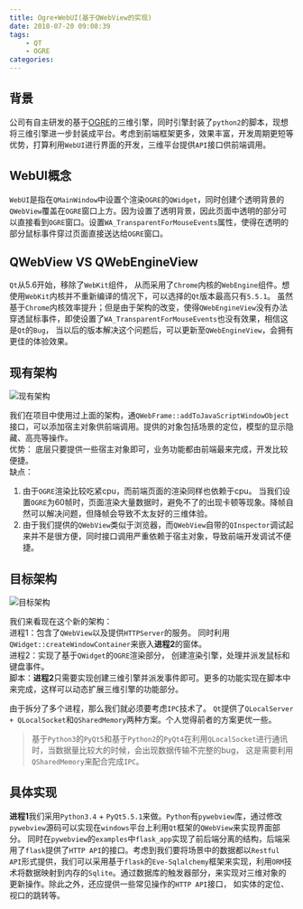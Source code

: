 ```yaml
---
title: Ogre+WebUI(基于QWebView的实现)
date: 2018-07-20 09:08:39
tags:
    - QT
    - OGRE
categories:
---
```


## 背景
公司有自主研发的基于[OGRE](!https://www.ogre3d.org/)的三维引擎，同时引擎封装了`python2`的脚本，现想将三维引擎进一步封装成平台。考虑到前端框架更多，效果丰富，开发周期更短等优势，打算利用`WebUI`进行界面的开发，三维平台提供`API`接口供前端调用。

## WebUI概念
`WebUI`是指在`QMainWindow`中设置个渲染`OGRE`的`QWidget`，同时创建个透明背景的`QWebView`覆盖在`OGRE`窗口上方。因为设置了透明背景，因此页面中透明的部分可以直接看到`OGRE`窗口。设置`WA_TransparentForMouseEvents`属性，使得在透明的部分鼠标事件穿过页面直接送达给`OGRE`窗口。

## QWebView VS QWebEngineView 
`Qt`从5.6开始，移除了`WebKit`组件， 从而采用了`Chrome`内核的`WebEngine`组件。想使用`WebKit`内核并不重新编译的情况下，可以选择的`Qt`版本最高只有`5.5.1`。 虽然基于`Chrome`内核效率提升；但是由于架构的改变，使得`QWebEngineView`没有办法穿透鼠标事件，即使设置了`WA_TransparentForMouseEvents`也没有效果，相信这是`Qt`的`Bug`， 当以后的版本解决这个问题后，可以更新至`QWebEngineView`，会拥有更佳的体验效果。

## 现有架构

![现有架构](http://pc5axiqo2.bkt.clouddn.com/IMG_0821.JPG)

我们在项目中使用过上面的架构，通`QWebFrame::addToJavaScriptWindowObject`接口，可以添加宿主对象供前端调用。提供的对象包括场景的定位，模型的显示隐藏、高亮等操作。  
优势： 底层只要提供一些宿主对象即可，业务功能都由前端最来完成，开发比较便捷。  
缺点：
1. 由于`OGRE`渲染比较吃紧cpu，而前端页面的渲染同样也依赖于cpu。 当我们设置`OGRE`为60帧时，页面渲染大量数据时，避免不了的出现卡顿等现象。降帧自然可以解决问题，但降帧会导致不太友好的三维体验。  
1. 由于我们提供的`QWebView`类似于浏览器，而`QWebView`自带的`QInspector`调试起来并不是很方便，同时接口调用严重依赖于宿主对象，导致前端开发调试不便捷。


## 目标架构

![目标架构](http://pc5axiqo2.bkt.clouddn.com/IMG_0823.JPG)

我们来看现在这个新的架构：  
进程1：包含了`QWebView`以及提供`HTTPServer`的服务。 同时利用`QWidget::createWindowContainer`来嵌入**进程2**的窗体。  
进程2：实现了基于`QWidget`的`OGRE`渲染部分， 创建渲染引擎，处理并派发鼠标和键盘事件。  
脚本：**进程2**只需要实现创建三维引擎并派发事件即可。更多的功能实现在脚本中来完成，这样可以动态扩展三维引擎的功能部分。  

由于拆分了多个进程，那么我们就必须要考虑`IPC`技术了。 `Qt`提供了`QLocalServer + QLocalSocket`和`QSharedMemory`两种方案。个人觉得前者的方案更优一些。
> 基于`Python3`的`PyQt5`和基于`Python2`的`PyQt4`在利用`QLocalSocket`进行通讯时，当数据量比较大的时候，会出现数据传输不完整的bug， 这是需要利用`QSharedMemory`来配合完成`IPC`。

## 具体实现

**进程1**我们采用`Python3.4` + `PyQt5.5.1`来做。`Python`有`pywebview`库，通过修改`pywebview`源码可以实现在`windows`平台上利用`Qt`框架的`QWebView`来实现界面部分。 同时在`pywebview`的`examples`中`flask_app`实现了前后端分离的结构，后端采用了`flask`提供了`HTTP API`的接口。考虑到我们要将场景中的数据都以`Restful API`形式提供，我们可以采用基于`flask`的`Eve-Sqlalchemy`框架来实现，利用`ORM`技术将数据映射到内存的`Sqlite`。通过数据库的触发器部分，来实现对三维对象的更新操作。除此之外，还应提供一些常见操作的`HTTP API`接口， 如实体的定位、视口的跳转等。  